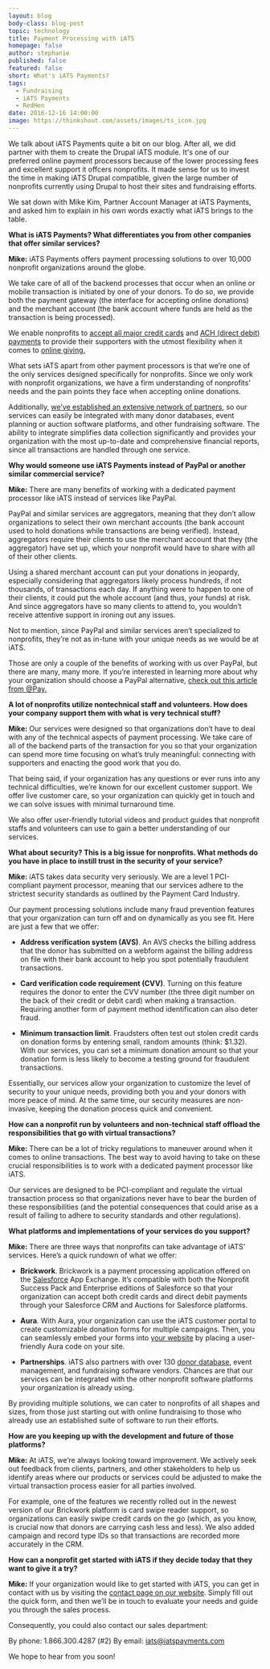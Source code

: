 ```yaml
---
layout: blog
body-class: blog-post
topic: technology
title: Payment Processing with iATS
homepage: false
author: stephanie  
published: false
featured: false
short: What's iATS Payments? 
tags:
  - Fundraising
  - iATS Payments
  - RedHen
date: 2016-12-16 14:00:00
image: https://thinkshout.com/assets/images/ts_icon.jpg
---
```


We talk about iATS Payments quite a bit on our blog. After all, we did partner with them to create the Drupal iATS module. It's one of our preferred online payment processors because of the lower processing fees and excellent support it offcers nonprofits. It made sense for us to invest the time in making iATS Drupal compatible, given the large number of nonprofits currently using Drupal to host their sites and fundraising efforts. 

We sat down with Mike Kim, Partner Account Manager at iATS Payments, and asked him to explain in his own words exactly what iATS brings to the table.

**What is iATS Payments? What differentiates you from other companies that offer similar services?**

**Mike:** iATS Payments offers payment processing solutions to over 10,000 nonprofit organizations around the globe. 

We take care of all of the backend processes that occur when an online or mobile transaction is initiated by one of your donors. To do so, we provide both the payment gateway (the interface for accepting online donations) and the merchant account (the bank account where funds are held as the transaction is being processed). 

We enable nonprofits to [accept all major credit cards](http://home.iatspayments.com/news/credit-card-processing-the-ultimate-guide-for-nonprofits/) and [ACH (direct debit) payments](http://home.iatspayments.com/news/direct-debit-payment-processing-what-your-nonprofit-needs-to-know/) to provide their supporters with the utmost flexibility when it comes to [online giving.](https://thinkshout.com/blog/2016/03/rethinking-strategies-for-online-donor-acquisition/)

What sets iATS apart from other payment processors is that we’re one of the only services designed specifically for nonprofits. Since we only work with nonprofit organizations, we have a firm understanding of nonprofits’ needs and the pain points they face when accepting online donations. 

Additionally, [we’ve established an extensive network of partners](https://thinkshout.com/blog/2014/05/commerce-iats-2-0/), so our services can easily be integrated with many donor databases, event planning or auction software platforms, and other fundraising software. The ability to integrate simplifies data collection significantly and provides your organization with the most up-to-date and comprehensive financial reports, since all transactions are handled through one service.

**Why would someone use iATS Payments instead of PayPal or another similar commercial service?** 

**Mike:** There are many benefits of working with a dedicated payment processor like iATS instead of services like PayPal. 

PayPal and similar services are aggregators, meaning that they don’t allow organizations to select their own merchant accounts (the bank account used to hold donations while transactions are being verified). Instead, aggregators require their clients to use the merchant account that they (the aggregator) have set up, which your nonprofit would have to share with all of their other clients.

Using a shared merchant account can put your donations in jeopardy, especially considering that aggregators likely process hundreds, if not thousands, of transactions each day. If anything were to happen to one of their clients, it could put the whole account (and thus, your funds) at risk. And since aggregators have so many clients to attend to, you wouldn’t receive attentive support in ironing out any issues.

Not to mention, since PayPal and similar services aren’t specialized to nonprofits, they’re not as in-tune with your unique needs as we would be at iATS.

Those are only a couple of the benefits of working with us over PayPal, but there are many, many more. If you’re interested in learning more about why your organization should choose a PayPal alternative, [check out this article from @Pay.](https://www.atpay.com/paypal-alternatives-nonprofits/)

**A lot of nonprofits utilize nontechnical staff and volunteers. How does your company support them with what is very technical stuff?**

**Mike:** Our services were designed so that organizations don’t have to deal with any of the technical aspects of payment processing. We take care of all of the backend parts of the transaction for you so that your organization can spend more time focusing on what’s truly meaningful: connecting with supporters and enacting the good work that you do.

That being said, if your organization has any questions or ever runs into any technical difficulties, we’re known for our excellent customer support. We offer live customer care, so your organization can quickly get in touch and we can solve issues with minimal turnaround time. 

We also offer user-friendly tutorial videos and product guides that nonprofit staffs and volunteers can use to gain a better understanding of our services.

**What about security? This is a big issue for nonprofits. What methods do you have in place to instill trust in the security of your service?**

**Mike:** iATS takes data security very seriously. We are a level 1 PCI-compliant payment processor, meaning that our services adhere to the strictest security standards as outlined by the Payment Card Industry.

Our payment processing solutions include many fraud prevention features that your organization can turn off and on dynamically as you see fit. Here are just a few that we offer:

* **Address verification system (AVS)**. An AVS checks the billing address that the donor has submitted on a webform against the billing address on file with their bank account to help you spot potentially fraudulent transactions.

* **Card verification code requirement (CVV)**. Turning on this feature requires the donor to enter the CVV number (the three digit number on the back of their credit or debit card) when making a transaction. Requiring another form of payment method identification can also deter fraud.

* **Minimum transaction limit**. Fraudsters often test out stolen credit cards on donation forms by entering small, random amounts (think: $1.32). With our services, you can set a minimum donation amount so that your donation form is less likely to become a testing ground for fraudulent transactions.

Essentially, our services allow your organization to customize the level of security to your unique needs, providing both you and your donors with more peace of mind. At the same time, our security measures are non-invasive, keeping the donation process quick and convenient.

**How can a nonprofit run by volunteers and non-technical staff offload the responsibilities that go with virtual transactions?**

**Mike:** There can be a lot of tricky regulations to maneuver around when it comes to online transactions. The best way to avoid having to take on these crucial responsibilities is to work with a dedicated payment processor like iATS. 

Our services are designed to be PCI-compliant and regulate the virtual transaction process so that organizations never have to bear the burden of these responsibilities (and the potential consequences that could arise as a result of failing to adhere to security standards and other regulations).

**What platforms and implementations of your services do you support?**

**Mike:** There are three ways that nonprofits can take advantage of iATS’ services. Here’s a quick rundown of what we offer:

* **Brickwork**. Brickwork is a payment processing application offered on the [Salesforce](https://thinkshout.com/blog/2015/04/salesforce-new-features/) App Exchange. It’s compatible with both the Nonprofit Success Pack and Enterprise editions of Salesforce so that your organization can accept both credit cards and direct debit payments through your Salesforce CRM and Auctions for Salesforce platforms.

* **Aura**. With Aura, your organization can use the iATS customer portal to create customizable donation forms for multiple campaigns. Then, you can seamlessly embed your forms into [your website](https://thinkshout.com/blog/2014/09/nonprofit-website-benchmarks/) by placing a user-friendly Aura code on your site.

* **Partnerships**. iATS also partners with over 130 [donor database](https://blog.fundly.com/nonprofit-crm-complete-guide/), event management, and fundraising software vendors. Chances are that our services can be integrated with the other nonprofit software platforms your organization is already using.

By providing multiple solutions, we can cater to nonprofits of all shapes and sizes, from those just starting out with online fundraising to those who already use an established suite of software to run their efforts.

**How are you keeping up with the development and future of those platforms?**

**Mike:** At iATS, we’re always looking toward improvement. We actively seek out feedback from clients, partners, and other stakeholders to help us identify areas where our products or services could be adjusted to make the virtual transaction process easier for all parties involved.

For example, one of the features we recently rolled out in the newest version of our Brickwork platform is card swipe reader support, so organizations can easily swipe credit cards on the go (which, as you know, is crucial now that donors are carrying cash less and less). We also added campaign and record type IDs so that transactions are recorded more accurately in the CRM.

**How can a nonprofit get started with iATS if they decide today that they want to give it a try?**

**Mike:** If your organization would like to get started with iATS, you can get in contact with us by visiting the [contact page on our website](http://home.iatspayments.com/contact). Simply fill out the quick form, and then we’ll be in touch to evaluate your needs and guide you through the sales process.

Consequently, you could also contact our sales department:

By phone: 1.866.300.4287 (#2)
By email: iats@iatspayments.com

We hope to hear from you soon!
